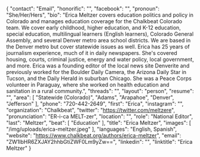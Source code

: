 {
  "contact": "Email",
  "honorific": "",
  "facebook": "",
  "pronoun": "She/Her/Hers",
  "bio": "Erica Meltzer covers education politics and policy in Colorado and manages education coverage for the Chalkbeat Colorado team. We cover early childhood, higher education, and K-12 education, special education, multilingual learners (English learners), Colorado General Assembly, and several Denver metro area school districts. We are based in the Denver metro but cover statewide issues as well. Erica has 25 years of journalism experience, much of it in daily newspapers. She's covered housing, courts, criminal justice, energy and water policy, local government, and more. Erica was a founding editor of the local news site Denverite and previously worked for the Boulder Daily Camera, the Arizona Daily Star in Tucson, and the Daily Herald in suburban Chicago. She was a Peace Corps volunteer in Paraguay, where she worked on health education and sanitation in a rural community.",
  "threads": "",
  "layout": "person",
  "resume": "",
  "area": [
    "Statewide (Colorado)",
    "Adams",
    "Arapahoe",
    "Denver",
    "Jefferson"
  ],
  "phone": "720-442-2649",
  "first": "Erica",
  "instagram": "",
  "organization": "Chalkbeat",
  "twitter": "https://twitter.com/meltzere",
  "pronunciation": "ER-i-ca MELT-zer",
  "location": "",
  "role": "National Editor",
  "last": "Meltzer",
  "beat": [
    "Education"
  ],
  "title": "Erica Meltzer",
  "images": [
    "/img/uploads/erica-meltzer.jpeg"
  ],
  "languages": "English, Spanish",
  "website": "https://www.chalkbeat.org/authors/erica-meltzer",
  "email": "ZW1lbHR6ZXJAY2hhbGtiZWF0Lm9yZw==",
  "linkedin": "",
  "linktitle": "Erica Meltzer"
}
